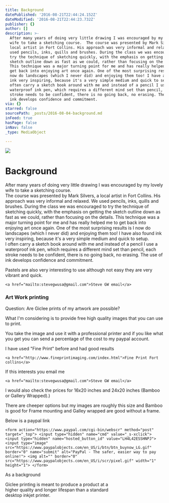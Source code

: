 ```yaml
---
title: Background
datePublished: '2016-08-21T22:44:24.152Z'
dateModified: '2016-08-21T22:44:23.732Z'
publisher: {}
author: []
description: >-
  After many years of doing very little drawing I was encouraged by my lovely
  wife to take a sketching course.  The course was presented by Mark Silvers, a
  local artist in Fort Collins. His approach was very informal and relaxed. We
  used pencils, inks, quills and brushes. During the class we was encouraged to
  try the technique of sketching quickly, with the emphasis on getting the
  sketch outline down as fast as we could, rather than focusing on the details.
  This technique was a major turning point for me and has really helped me to
  get back into enjoying art once again. One of the most surprising results is I
  now do landscapes (which I never did) and enjoying them too! I have also found
  ink very inspiring, because it's a very simple medium and quick to setup.  I
  often carry a sketch book around with me and instead of a pencil I use a
  waterproof ink pen, which requires a different mind set than pencil, each
  stroke needs to be confident, there is no going back, no erasing. The use of
  ink develops confidence and commitment.
via: {}
starred: false
sourcePath: _posts/2016-08-04-background.md
inFeed: true
hasPage: false
inNav: false
_type: MediaObject

---
```

![](https://the-grid-user-content.s3-us-west-2.amazonaws.com/32a628ad-1943-4f22-9574-b82c4e22ff73.jpg)

# Background

After many years of doing very little drawing I was encouraged by my lovely wife to take a sketching course.   
The course was presented by Mark Silvers, a local artist in Fort Collins. His approach was very informal and relaxed. We used pencils, inks, quills and brushes. During the class we was encouraged to try the technique of sketching quickly, with the emphasis on getting the sketch outline down as fast as we could, rather than focusing on the details. This technique was a major turning point for me and has really helped me to get back into enjoying art once again. One of the most surprising results is I now do landscapes (which I never did) and enjoying them too! I have also found ink very inspiring, because it's a very simple medium and quick to setup.   
I often carry a sketch book around with me and instead of a pencil I use a waterproof ink pen, which requires a different mind set than pencil, each stroke needs to be confident, there is no going back, no erasing. The use of ink develops confidence and commitment.

Pastels are also very interesting to use although not easy they are very vibrant and quick.

    <a href="mailto:stevegwusa@gmail.com">Steve GW email</a>

### Art Work printing

Question: Are Giclee prints of my artwork are possible?

What I'm considering is to provide free high quality images that you can use to print.

You take the image and use it with a professional printer and if you like what you get you can send a percentage of the cost to my paypal account.

I have used "Fine Print" before and had good results

    <a href="http://www.fineprintimaging.com/index.html">Fine Print Fort collins</a>

If this interests you email me

    <a href="mailto:stevegwusa@gmail.com">Steve GW email</a>

I would also check the prices for 16x20 inches and 24x20 inches (Bamboo or Gallery Wrapped).)

There are cheeper options but my images are roughly this size and Bamboo is good for Frame mounting and Galley wrapped are good without a frame.

Below is a paypal link

    <form action="https://www.paypal.com/cgi-bin/webscr" method="post" target="_top"> <input type="hidden" name="cmd" value="_s-xclick"> <input type="hidden" name="hosted_button_id" value="LH4L42ESSHNPJ"> <input type="image" src="https://www.paypalobjects.com/en_US/i/btn/btn_buynow_LG.gif" border="0" name="submit" alt="PayPal - The safer, easier way to pay online!"> <img alt="" border="0" src="https://www.paypalobjects.com/en_US/i/scr/pixel.gif" width="1" height="1"> </form> 

As a background

Giclee printing is meant to produce a product at a   
higher quality and longer lifespan than a standard   
desktop inkjet printer.